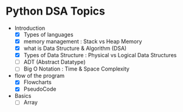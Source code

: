 # Python DSA Topics

- Introduction
    - [x] Types of languages
    - [x] memory management : Stack vs Heap Memory 
    - [x] what is Data Structure & Algorithm (DSA)
    - [x] Types of Data Structure : Physical vs Logical Data Structures
    - [ ] ADT (Abstract Datatype)
    - [ ] Big O Notation : Time & Space Complexity

- flow of the program
    - [x] Flowcharts
    - [x] PseudoCode

- Basics
    - [ ] Array
